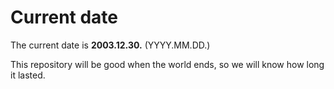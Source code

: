 # Current date

The current date is **2003.12.30.** (YYYY.MM.DD.)

This repository will be good when the world ends, so we will know how long it lasted.